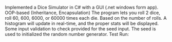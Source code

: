 Implemented a Dice Simulator in C# with a GUI (.net windows form app). 
OOP-based (Inheritance, Encapsulation)
The program lets you roll 2 dice, roll 60, 600, 6000, or 60000 times each die. Based on the number of rolls.
A histogram will update in real-time, and the proper stats will be displayed.
Some input validation to check provided for the seed input. The seed is used to initialized the random number generator.
Test Run:
